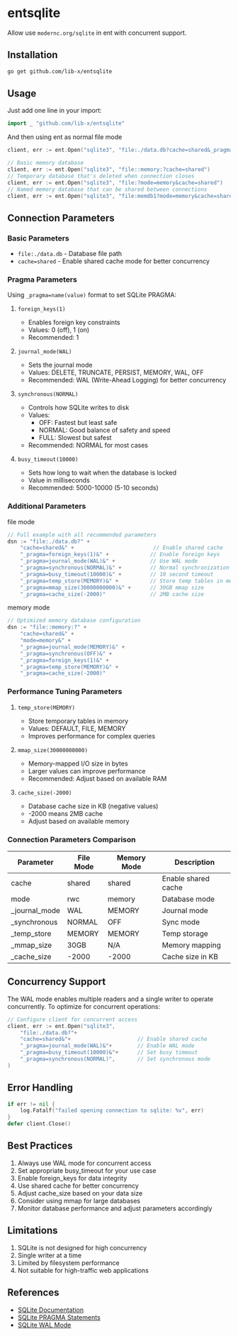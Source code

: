 # entsqlite
Allow use `modernc.org/sqlite` in ent with concurrent support.

## Installation
```bash
go get github.com/lib-x/entsqlite
```

## Usage
Just add one line in your import:
```go
import _ "github.com/lib-x/entsqlite"
```

And then using ent as normal
file mode
```go
client, err := ent.Open("sqlite3", "file:./data.db?cache=shared&_pragma=foreign_keys(1)&_pragma=journal_mode(WAL)&_pragma=synchronous(NORMAL)&_pragma=busy_timeout(10000)")
```
```go
// Basic memory database
client, err := ent.Open("sqlite3", "file::memory:?cache=shared")
// Temporary database that's deleted when connection closes
client, err := ent.Open("sqlite3", "file:?mode=memory&cache=shared")
// Named memory database that can be shared between connections
client, err := ent.Open("sqlite3", "file:memdb1?mode=memory&cache=shared")
```

## Connection Parameters

### Basic Parameters
- `file:./data.db` - Database file path
- `cache=shared` - Enable shared cache mode for better concurrency

### Pragma Parameters
Using `_pragma=name(value)` format to set SQLite PRAGMA:

1. `foreign_keys(1)`
   - Enables foreign key constraints
   - Values: 0 (off), 1 (on)
   - Recommended: 1

2. `journal_mode(WAL)`
   - Sets the journal mode
   - Values: DELETE, TRUNCATE, PERSIST, MEMORY, WAL, OFF
   - Recommended: WAL (Write-Ahead Logging) for better concurrency

3. `synchronous(NORMAL)`
   - Controls how SQLite writes to disk
   - Values:
     - OFF: Fastest but least safe
     - NORMAL: Good balance of safety and speed
     - FULL: Slowest but safest
   - Recommended: NORMAL for most cases

4. `busy_timeout(10000)`
   - Sets how long to wait when the database is locked
   - Value in milliseconds
   - Recommended: 5000-10000 (5-10 seconds)

### Additional Parameters
file mode
```go
// Full example with all recommended parameters
dsn := "file:./data.db?" +
    "cache=shared&" +                         // Enable shared cache
    "_pragma=foreign_keys(1)&" +             // Enable foreign keys
    "_pragma=journal_mode(WAL)&" +           // Use WAL mode
    "_pragma=synchronous(NORMAL)&" +         // Normal synchronization
    "_pragma=busy_timeout(10000)&" +         // 10 second timeout
    "_pragma=temp_store(MEMORY)&" +          // Store temp tables in memory
    "_pragma=mmap_size(30000000000)&" +      // 30GB mmap size
    "_pragma=cache_size(-2000)"              // 2MB cache size
```
memory mode
```go
// Optimized memory database configuration
dsn := "file::memory:?" +
    "cache=shared&" +
    "mode=memory&" +
    "_pragma=journal_mode(MEMORY)&" +
    "_pragma=synchronous(OFF)&" +
    "_pragma=foreign_keys(1)&" +
    "_pragma=temp_store(MEMORY)&" +
    "_pragma=cache_size(-2000)"

```
### Performance Tuning Parameters
1. `temp_store(MEMORY)`
   - Store temporary tables in memory
   - Values: DEFAULT, FILE, MEMORY
   - Improves performance for complex queries

2. `mmap_size(30000000000)`
   - Memory-mapped I/O size in bytes
   - Larger values can improve performance
   - Recommended: Adjust based on available RAM

3. `cache_size(-2000)`
   - Database cache size in KB (negative values)
   - -2000 means 2MB cache
   - Adjust based on available memory

### Connection Parameters Comparison

| Parameter | File Mode | Memory Mode | Description |
|-----------|-----------|-------------|-------------|
| cache | shared | shared | Enable shared cache |
| mode | rwc | memory | Database mode |
| _journal_mode | WAL | MEMORY | Journal mode |
| _synchronous | NORMAL | OFF | Sync mode |
| _temp_store | MEMORY | MEMORY | Temp storage |
| _mmap_size | 30GB | N/A | Memory mapping |
| _cache_size | -2000 | -2000 | Cache size in KB |


## Concurrency Support
The WAL mode enables multiple readers and a single writer to operate concurrently. To optimize for concurrent operations:

```go
// Configure client for concurrent access
client, err := ent.Open("sqlite3", 
    "file:./data.db?"+
    "cache=shared&"+                     // Enable shared cache
    "_pragma=journal_mode(WAL)&"+        // Enable WAL mode
    "_pragma=busy_timeout(10000)&"+      // Set busy timeout
    "_pragma=synchronous(NORMAL)",       // Set synchronous mode
)
```

## Error Handling
```go
if err != nil {
    log.Fatalf("failed opening connection to sqlite: %v", err)
}
defer client.Close()
```

## Best Practices
1. Always use WAL mode for concurrent access
2. Set appropriate busy_timeout for your use case
3. Enable foreign_keys for data integrity
4. Use shared cache for better concurrency
5. Adjust cache_size based on your data size
6. Consider using mmap for large databases
7. Monitor database performance and adjust parameters accordingly

## Limitations
1. SQLite is not designed for high concurrency
2. Single writer at a time
3. Limited by filesystem performance
4. Not suitable for high-traffic web applications

## References
- [SQLite Documentation](https://www.sqlite.org/docs.html)
- [SQLite PRAGMA Statements](https://www.sqlite.org/pragma.html)
- [SQLite WAL Mode](https://www.sqlite.org/wal.html)

